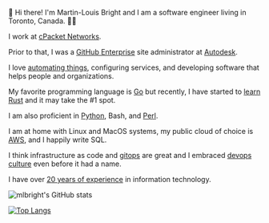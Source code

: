 👋 Hi there! I'm Martin-Louis Bright and I am a software engineer living in Toronto, Canada. 👨‍💻

I work at [cPacket Networks][cpacket]. 

Prior to that, I was a [GitHub Enterprise][ghes] site administrator at [Autodesk][autodesk].

I love [automating things][xkcd-automation], configuring services, and developing software that helps people and organizations.

My favorite programming language is [Go][golang] but recently, I have started to [learn Rust][rust] and it may take the #1 spot.

I am also proficient in [Python][python], Bash, and [Perl][perl].

I am at home with Linux and MacOS systems, my public cloud of choice is [AWS][aws], and I happily write SQL.

I think infrastructure as code and [gitops][gitops] are great and I embraced [devops culture][devops] even before it had a name.

I have over [20 years of experience][cv] in information technology.

![mlbright's GitHub stats](https://github-readme-stats.vercel.app/api?username=mlbright&show_icons=true&theme=radical)

[![Top Langs](https://github-readme-stats.vercel.app/api/top-langs/?username=mlbright&layout=compact)](https://github.com/anuraghazra/github-readme-stats)


[cpacket]: https://www.cpacket.com/
[autodesk]: https://www.autodesk.com/
[ghes]: https://github.com/enterprise
[xkcd-automation]: https://xkcd.com/1319/
[aws]: https://aws.amazon.com/
[golang]: https://golang.org
[python]: https://www.python.org/
[perl]: https://perl.com
[devops]: https://en.wikipedia.org/wiki/DevOps
[ioc]: https://en.wikipedia.org/wiki/Infrastructure_as_code
[gitops]: https://www.gitops.tech/
[rust]: https://www.rust-lang.org/
[cv]: https://mlbright.github.io/cv
